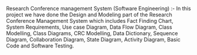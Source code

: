 Research Conference management System (Software Engineering) :- In this project we have done the Design and Modeling part of the Research Conference Management System which includes Fact Finding Chart, System Requirements, Use case Diagram, Data Flow Diagram, Class Modelling, Class Diagrams, CRC Modelling, Data Dictionary, Sequence Diagram, Collaboration Diagram, State Diagram, Activity Diagram, Basic Code and Software Testing.

